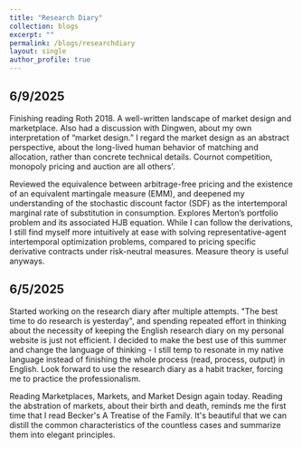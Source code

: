 ```yaml
---
title: "Research Diary"
collection: blogs
excerpt: ""
permalink: /blogs/researchdiary
layout: single
author_profile: true
---
```



## 6/9/2025
Finishing reading Roth 2018. A well-written landscape of market design and marketplace. Also had a discussion with Dingwen, about my own interpretation of “market design.”  I regard the market design as an abstract perspective, about the long-lived human behavior of matching and allocation, rather than concrete technical details. Cournot competition, monopoly pricing and auction are all others'.

Reviewed the equivalence between arbitrage-free pricing and the existence of an equivalent martingale measure (EMM), and deepened my understanding of the stochastic discount factor (SDF) as the intertemporal marginal rate of substitution in consumption. Explores Merton’s portfolio problem and its associated HJB equation. While I can follow the derivations, I still find myself more intuitively at ease with solving representative-agent intertemporal optimization problems, compared to pricing specific derivative contracts under risk-neutral measures. Measure theory is useful anyways.

## 6/5/2025

Started working on the research diary after multiple attempts. "The best time to do research is yesterday", and spending repeated effort in thinking about the necessity of keeping the English research diary on my personal website is just not efficient. I decided to make the best use of this summer and change the language of thinking - I still temp to resonate in my native language instead of finishing the whole process (read, process, output) in English. Look forward to use the research diary as a habit tracker, forcing me to practice the professionalism.

Reading Marketplaces, Markets, and Market Design again today. Reading the abstration of markets, about their birth and death, reminds me the first time that I read Becker's A Treatise of the Family. It's beautiful that we can distill the common characteristics of the countless cases and summarize them into elegant principles.



